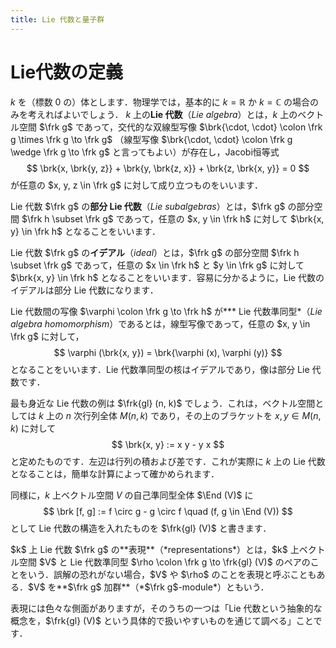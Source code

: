 ```yaml
---
title: Lie 代数と量子群
---
```


# Lie代数の定義

$k$ を（標数 $0$ の）体とします．物理学では，基本的に $k = \mathbb{R}$ か $k = \mathbb{C}$ の場合のみを考えればよいでしょう．
$k$ 上の**Lie 代数**（*Lie algebra*）とは，$k$ 上のベクトル空間 $\frk g$ であって，交代的な双線型写像 $\brk{\cdot, \cdot} \colon \frk g \times \frk g \to \frk g$ （線型写像 $\brk{\cdot, \cdot} \colon \frk g \wedge \frk g \to \frk g$ と言ってもよい）が存在し，Jacobi恒等式
$$
\brk{x, \brk{y, z}} + \brk{y, \brk{z, x}} + \brk{z, \brk{x, y}} = 0
$$
が任意の $x, y, z \in \frk g$ に対して成り立つものをいいます．

Lie 代数 $\frk g$ の**部分 Lie 代数**（*Lie subalgebras*）とは，$\frk g$ の部分空間 $\frk h \subset \frk g$ であって，任意の $x, y \in \frk h$ に対して $\brk{x, y} \in \frk h$ となることをいいます．

Lie 代数 $\frk g$ の**イデアル**（*ideal*）とは，$\frk g$ の部分空間 $\frk h \subset \frk g$ であって，任意の $x \in \frk h$ と $y \in \frk g$ に対して $\brk{x, y} \in \frk h$ となることをいいます．容易に分かるように，Lie 代数のイデアルは部分 Lie 代数になります．

Lie 代数間の写像 $\varphi \colon \frk g \to \frk h$ が*** Lie 代数準同型*（*Lie algebra homomorphism*）であるとは，線型写像であって，任意の $x, y \in \frk g$ に対して，
$$
\varphi (\brk{x, y}) = \brk{\varphi (x), \varphi (y)}
$$
となることをいいます．Lie 代数準同型の核はイデアルであり，像は部分 Lie 代数です．

最も身近な Lie 代数の例は $\frk{gl} (n, k)$ でしょう．これは，ベクトル空間としては $k$ 上の $n$ 次行列全体 $M (n, k)$ であり，その上のブラケットを $x, y \in M (n, k)$ に対して
$$
\brk{x, y} := x y - y x
$$
と定めたものです．左辺は行列の積および差です．これが実際に $k$ 上の Lie 代数となることは，簡単な計算によって確かめられます．

同様に，$k$ 上ベクトル空間 $V$ の自己準同型全体 $\End (V)$ に
$$
\brk [f, g] := f \circ g - g \circ f \quad (f, g \in \End (V))
$$
として Lie 代数の構造を入れたものを $\frk{gl} (V)$ と書きます．


<div class="Thm Definition">
$k$ 上 Lie 代数 $\frk g$ の**表現**（*representations*）とは，$k$ 上ベクトル空間 $V$ と Lie 代数準同型 $\rho \colon \frk g \to \frk{gl} (V)$ のペアのことをいう．誤解の恐れがない場合，$V$ や $\rho$ のことを表現と呼ぶこともある．$V$ を**$\frk g$ 加群**（*$\frk g$-module*）ともいう．
</div>

表現には色々な側面がありますが，そのうちの一つは「Lie 代数という抽象的な概念を，$\frk{gl} (V)$ という具体的で扱いやすいものを通じて調べる」ことです．
